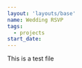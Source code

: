 ```yaml
---
layout: 'layouts/base'
name: Wedding RSVP
tags:
  - projects
start_date:
---
```


This is a test file
